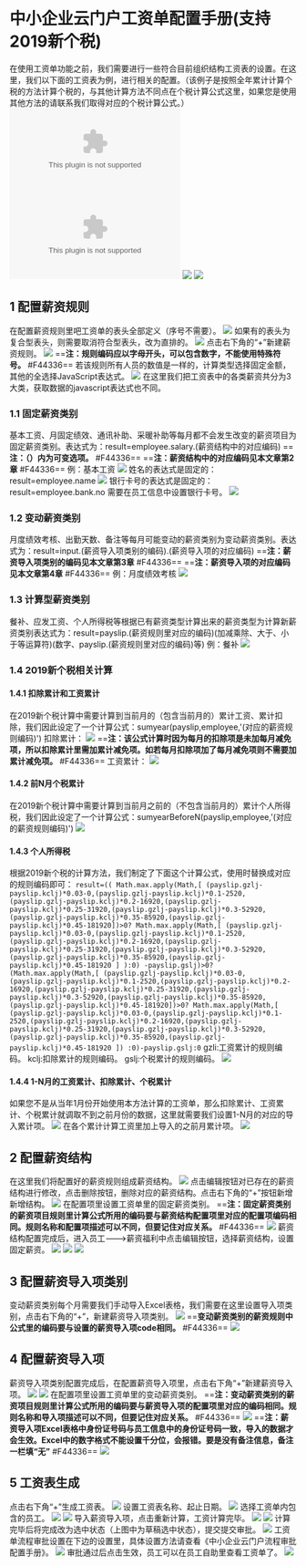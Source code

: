 # 中小企业云门户工资单配置手册(支持2019新个税)
在使用工资单功能之前，我们需要进行一些符合目前组织结构工资表的设置。在这里，我们以下面的工资表为例，进行相关的配置。（该例子是按照全年累计计算个税的方法计算个税的，与其他计算方法不同点在个税计算公式这里，如果您是使用其他方法的请联系我们取得对应的个税计算公式。）
![工资表模板](./attachments/工资表模板_1.xlsx)
![其他导入项](./attachments/其他导入项.xlsx)
![](./images/1565162409881.png)
![](./images/1565162452914.png)
## 1 配置薪资规则
在配置薪资规则里吧工资单的表头全部定义（序号不需要）。
![](./images/1563862953683.png)
如果有的表头为复合型表头，则需要取消符合型表头，改为直排的。
![](./images/1563863108674.png)
点击右下角的“+”新建薪资规则。
![](./images/1563863757561.png)
==**注：规则编码应以字母开头，可以包含数字，不能使用特殊符号。** #F44336==
若该规则所有人员的数值是一样的，计算类型选择固定金额，其他的全选择JavaScript表达式。
![](./images/1563864661819.png)
在这里我们把工资表中的各类薪资共分为3大类，获取数据的javascript表达式也不同。
### 1.1 固定薪资类别
基本工资、月固定绩效、通讯补助、采暖补助等每月都不会发生改变的薪资项目为固定薪资类别。表达式为：result=employee.salary.(薪资结构中的对应编码)
==**注：（）内为可变选项。** #F44336==
==**注：薪资结构中的对应编码见本文章第2章** #F44336==
例：基本工资
![](./images/1563866885463.png)
姓名的表达式是固定的：result=employee.name
![](./images/1563866937724.png)
银行卡号的表达式是固定的：result=employee.bank.no
需要在员工信息中设置银行卡号。
![](./images/1563866727482.png)
### 1.2 变动薪资类别
月度绩效考核、出勤天数、备注等每月可能变动的薪资类别为变动薪资类别。表达式为：result=input.(薪资导入项类别的编码).(薪资导入项的对应编码)
==**注：薪资导入项类别的编码见本文章第3章** #F44336==
==**注：薪资导入项的对应编码见本文章第4章** #F44336==
例：月度绩效考核
![](./images/1563867588772.png)
### 1.3 计算型薪资类别
餐补、应发工资、个人所得税等根据已有薪资类型计算出来的薪资类型为计算新薪资类别表达式为：result=payslip.(薪资规则里对应的编码)(加减乘除、大于、小于等运算符)(数字、payslip.(薪资规则里对应的编码)等)
例：餐补
![](./images/1563868176525.png)
### 1.4 2019新个税相关计算
#### 1.4.1 扣除累计和工资累计
在2019新个税计算中需要计算到当前月的（包含当前月的）累计工资、累计扣除，我们因此设定了一个计算公式：sumyear(payslip,employee,'(对应的薪资规则编码)')
扣除累计：
![](./images/1563870325676.png)
==**注：该公式计算时因为每月的扣除项是未加每月减免项，所以扣除累计里需加累计减免项。如若每月扣除项加了每月减免项则不需要加累计减免项。** #F44336==
工资累计：
![](./images/1563870678363.png)
#### 1.4.2 前N月个税累计
在2019新个税计算中需要计算到当前月之前的（不包含当前月的）累计个人所得税，我们因此设定了一个计算公式：sumyearBeforeN(payslip,employee,'(对应的薪资规则编码)')
![](./images/1564117966152.png)
#### 1.4.3 个人所得税
根据2019新个税的计算方法，我们制定了下面这个计算公式，使用时替换成对应的规则编码即可：
`
result=((
Math.max.apply(Math,[
(payslip.gzlj-payslip.kclj)*0.03-0,(payslip.gzlj-payslip.kclj)*0.1-2520,(payslip.gzlj-payslip.kclj)*0.2-16920,(payslip.gzlj-payslip.kclj)*0.25-31920,(payslip.gzlj-payslip.kclj)*0.3-52920,(payslip.gzlj-payslip.kclj)*0.35-85920,(payslip.gzlj-payslip.kclj)*0.45-181920])>0?
Math.max.apply(Math,[
(payslip.gzlj-payslip.kclj)*0.03-0,(payslip.gzlj-payslip.kclj)*0.1-2520,(payslip.gzlj-payslip.kclj)*0.2-16920,(payslip.gzlj-payslip.kclj)*0.25-31920,(payslip.gzlj-payslip.kclj)*0.3-52920,(payslip.gzlj-payslip.kclj)*0.35-85920,(payslip.gzlj-payslip.kclj)*0.45-181920
]
):0)
-payslip.gslj)>0?
(Math.max.apply(Math,[
(payslip.gzlj-payslip.kclj)*0.03-0,(payslip.gzlj-payslip.kclj)*0.1-2520,(payslip.gzlj-payslip.kclj)*0.2-16920,(payslip.gzlj-payslip.kclj)*0.25-31920,(payslip.gzlj-payslip.kclj)*0.3-52920,(payslip.gzlj-payslip.kclj)*0.35-85920,(payslip.gzlj-payslip.kclj)*0.45-181920])>0?
Math.max.apply(Math,[
(payslip.gzlj-payslip.kclj)*0.03-0,(payslip.gzlj-payslip.kclj)*0.1-2520,(payslip.gzlj-payslip.kclj)*0.2-16920,(payslip.gzlj-payslip.kclj)*0.25-31920,(payslip.gzlj-payslip.kclj)*0.3-52920,(payslip.gzlj-payslip.kclj)*0.35-85920,(payslip.gzlj-payslip.kclj)*0.45-181920
])
:0)-payslip.gslj:0
`
gzli:工资累计的规则编码。
kclj:扣除累计的规则编码。
gslj:个税累计的规则编码。
![](./images/1564118071289.png)
#### 1.4.4 1-N月的工资累计、扣除累计、个税累计
如果您不是从当年1月份开始使用本方法计算的工资单，那么扣除累计、工资累计、个税累计就调取不到之前月份的数据，这里就需要我们设置1-N月的对应的导入累计项。
![](./images/1564118807060.png)
在各个累计计算工资里加上导入的之前月累计项。
![](./images/1564118920728.png)
## 2 配置薪资结构
在这里我们将配置好的薪资规则组成薪资结构。
![](./images/1564120591386.png)
点击编辑按钮对已存在的薪资结构进行修改，点击删除按钮，删除对应的薪资结构。点击右下角的“+”按钮新增新增结构。
![](./images/1564120806404.png)
在配置项里设置工资单里的固定薪资类别。
==**注：固定薪资类别的薪资项目规则里计算公式所用的编码要与薪资结构配置项里对应的配置项编码相同。规则名称和配置项描述可以不同，但要记住对应关系。** #F44336==
![](./images/1564123575070.png)
薪资结构配置完成后，进入员工--->薪资福利中点击编辑按钮，选择薪资结构，设置固定薪资。
![](./images/1565162712946.png)
![](./images/1565162774255.png)
![](./images/1565162817867.png)
## 3 配置薪资导入项类别
变动薪资类别每个月需要我们手动导入Excel表格，我们需要在这里设置导入项类别，点击右下角的“+”，新建薪资导入项类别。
![](./images/1564122192497.png)
==**变动薪资类别的薪资规则中公式里的编码要与设置的薪资导入项code相同。** #F44336==
![](./images/1564122417169.png)
## 4 配置薪资导入项
薪资导入项类别配置完成后，在配置薪资导入项里，点击右下角“+”新建薪资导入项。
![](./images/1564122818204.png)
![](./images/1564122959919.png)
在配置项里设置工资单里的变动薪资类别。
==**注：变动薪资类别的薪资项目规则里计算公式所用的编码要与薪资导入项的配置项里对应的编码相同。规则名称和导入项描述可以不同，但要记住对应关系。** #F44336==
![](./images/1564123673634.png)
==**注：薪资导入项Excel表格中身份证号码与员工信息中的身份证号码一致，导入的数据才会生效。Excel中的数字格式不能设置千分位，会报错。要是没有备注信息，备注一栏填“无”** #F44336==
![](./images/1565163141144.png)
## 5 工资表生成
点击右下角“+”生成工资表。
![](./images/1562917461340.png)
设置工资表名称、起止日期。
![](./images/1562917002151.png)
选择工资单内包含的员工。
![](./images/1565163247485.png)
![](./images/1565163323225.png)
导入薪资导入项，点击重新计算，工资计算完毕。
![](./images/1565163406482.png)
![](./images/1565163480679.png)
计算完毕后将完成改为选中状态（上图中为草稿选中状态），提交提交审批。
![](./images/1562918830936.png)
工资单流程审批设置在下边的设置里，具体设置方法请查看《中小企业云门户流程审批配置手册》。
![](./images/1562919193347.png)
审批通过后点击生效，员工可以在员工自助里查看工资单了。
![](./images/1562919126866.png)